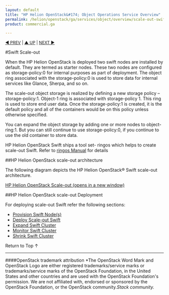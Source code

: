```yaml
---
layout: default
title: "HP Helion OpenStack&#174; Object Operations Service Overview"
permalink: /helion/openstack/ga/services/object/overview/scale-out-swift/
product: commercial.ga

---
```

<!--UNDER REVISION-->

<script>

function PageRefresh {
onLoad="window.refresh"
}

PageRefresh();

</script>


<p style="font-size: small;"> <a href="/helion/openstack/ga/services/object/overview/">&#9664; PREV</a> | <a href="/helion/openstack/services/overview/">&#9650; UP</a> | <a href="/helion/openstack/ga/services/swift/deployment-scale-out/"> NEXT &#9654</a> </p>


#Swift Scale-out

<!---
HP Helion OpenStack&reg; offers  an optional Swift scale-out cluster instance of between two and twelve servers that is used for production cloud Object storage use. Scale-Out Swift extends the Starter Swift Cluster, which enables greater capacity while maintaining any initial data present in Starter Swift. --->



When the HP Helion OpenStack is deployed two swift nodes are installed by default. They are termed as starter nodes. These two nodes are configured as storage-policy:0 for internal purposes as part of deployment. The object ring associated with the storage-policy:0 is used to store data for internal services like Glance, Sherpa, and so on. 

The scale-out object storage is realized by defining a new storage policy – storage-policy:1. Object-1 ring is associated with storage-policy 1. This ring is used to store end user data. Once the storage-policy:1 is created,  it is the default policy and all of the containers would be on this policy unless otherwise specified.


You can expand the object storage by adding one or more nodes to object-ring:1. But you can still continue to use storage-policy:0, if you continue to use the old container to store data.

HP Helion OpenStack Swift ships a tool set- ringos which helps to create scale-out Swift. Refer to [ringos Manual]( /helion/openstack/GA1/services/object/pyringos/) for details


##HP Helion OpenStack scale-out architecture 

The following diagram depicts the HP Helion OpenStack&reg; Swift scale-out architecture.

<a href="javascript:window.open('/content/documentation/media/swift_deployment-architecture-different-object-without-overcloud-controller-nodes.png','_blank','toolbar=no,menubar=no,resizable=yes,scrollbars=yes')">HP Helion OpenStack Scale-out (opens in a new window)</a>

##HP Helion OpenStack scale-out Deployment

For deploying scale-out Swift refer the following sections:


* [Provision Swift Node(s)]( /helion/openstack/ga/services/swift/provision-nodes/)
* [Deploy Scale-out Swift]( /helion/openstack/ga/services/swift/deployment-scale-out)
* [Expand Swift Cluster]( /helion/openstack/ga/services/object/swift/expand-cluster/)
* [Monitor Swift Cluster]( /helion/openstack/ga/services/object/swift/Monitor-cluster/)
* [Shrink Swift Cluster]( /helion/openstack/ga/services/object/swift/shrink-cluster/)









<a href="#top" style="padding:14px 0px 14px 0px; text-decoration: none;"> Return to Top &#8593; </a>

----
####OpenStack trademark attribution
*The OpenStack Word Mark and OpenStack Logo are either registered trademarks/service marks or trademarks/service marks of the OpenStack Foundation, in the United States and other countries and are used with the OpenStack Foundation's permission. We are not affiliated with, endorsed or sponsored by the OpenStack Foundation, or the OpenStack community.*Stack community.*
